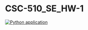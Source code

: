 # CSC-510_SE_HW-1

[![Python application](https://github.com/kanishkharde/CSC-510_SE_HW-1/actions/workflows/python-app.yml/badge.svg)](https://github.com/kanishkharde/CSC-510_SE_HW-1/actions/workflows/python-app.yml)
